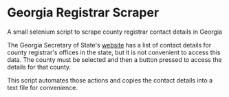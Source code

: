 # Georgia Registrar Scraper
 A small selenium script to scrape county registrar contact details in Georgia

The Georgia Secretary of State's [website](https://elections.sos.ga.gov/Elections/countyregistrars.do) has a list of contact details for county registrar's offices in the state, but it is not convenient to access this data. The county must be selected and then a button pressed to access the details for that county.

This script automates those actions and copies the contact details into a text file for convenience.